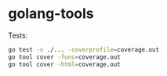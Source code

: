 # golang-tools

Tests:
```bash
go test -v ./... -coverprofile=coverage.out
go tool cover -func=coverage.out
go tool cover -html=coverage.out
```